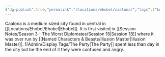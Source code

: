 ```yaml
---
{"dg-publish":true,"permalink":"/locations/ehobel/caalona/","tags":["Location"],"noteIcon":"","created":"2024-07-17T19:11:07.262+01:00","updated":"2024-12-13T23:07:26.173+00:00"}
---
```


Caalona is a medium sized city found in central in [[Locations/Ehobel/Ehobel\|Ehobel]]. It is first visited in [[Session Notes/Season 3 - The Worst Diplomates/Session 18\|Session 18]] where it was over run by [[Named Characters & Beasts/Illusion Master\|Illusion Master]]. [[Admin/Display Tags/The Party\|The Party]] spent less than day in the city but be the end of it they were confused and angry. 